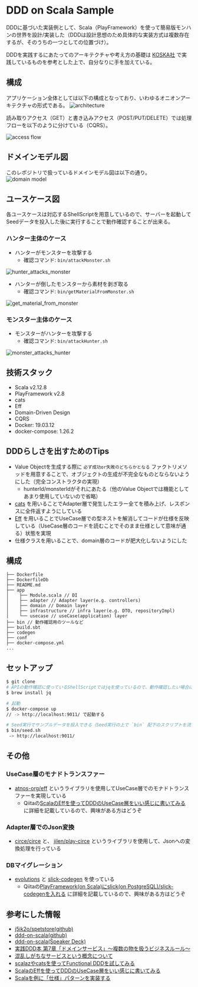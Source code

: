 # DDD on Scala Sample
DDDに基づいた実装例として、Scala（PlayFramework）を使って簡易版モンハンの世界を設計/実装した（DDDは設計思想のため具体的な実装方式は複数存在するが、そのうちの一つとしての位置づけ）。

DDDを実践するにあたってのアーキテクチャや考え方の基礎は [KOSKA社](https://www.koska.jp/) で実践しているものを参考とした上で、自分なりに手を加えている。

## 構成
アプリケーション全体としては以下の構成となっており、いわゆるオニオンアーキテクチャの形式である。
![architecture](./public/images/architecture.png)

読み取りアクセス（GET）と書き込みアクセス（POST/PUT/DELETE）では処理フローを以下のように分けている（CQRS）。

![access flow](./public/images/access_flow.png)

## ドメインモデル図
このレポジトリで扱っているドメインモデル図は以下の通り。
![domain model](./public/images/domain_model.png)

## ユースケース図
各ユースケースは対応するShellScriptを用意しているので、サーバーを起動してSeedデータを投入した後に実行することで動作確認することが出来る。

### ハンター主体のケース
- ハンターがモンスターを攻撃する
    - 確認コマンド: `bin/attackMonster.sh`

![hunter_attacks_monster](./public/images/hunter_attacks_monster.png)

- ハンターが倒したモンスターから素材を剥ぎ取る
    - 確認コマンド: `bin/getMaterialFromMonster.sh`

![get_material_from_monster](./public/images/get_material_from_monster.png)

### モンスター主体のケース
- モンスターがハンターを攻撃する
    - 確認コマンド: `bin/attackHunter.sh`

![monster_attacks_hunter](./public/images/monster_attacks_hunter.png)


## 技術スタック
- Scala v2.12.8
- PlayFramework v2.8
- cats
- Eff
- Domain-Driven Design
- CQRS
- Docker: 19.03.12
- docker-compose: 1.26.2

## DDDらしさを出すためのTips
- Value Objectを生成する際に `必ず成功or失敗のどちらかとなる` ファクトリメソッドを用意することで、オブジェクトの生成が不完全なものとならないようにした（完全コンストラクタの実現）
    - hunterId/monsterIdがそれにあたる（他のValue Objectでは機能としてあまり使用していないので省略）
- [cats](https://github.com/typelevel/cats) を用いることでAdapter層で発生したエラー全てを積み上げ、レスポンスに全件返すようにしている
- [Eff](https://github.com/atnos-org/eff) を用いることでUseCase層での型ネストを解消してコードが仕様を反映している（UseCase層のコードを読むことでそのまま仕様として意味が通る）状態を実現
- 仕様クラスを用いることで、domain層のコードが肥大化しないようにした

## 構成

```
├── Dockerfile
├── DockerfileDb
├── README.md
├── app
│    ├── Module.scala // DI
│    ├── adapter // Adapter layer(e.g. controllers)
│    ├── domain // Domain layer
│    ├── infrastructure // infra layer(e.g. DTO, repositoryImpl)
│    └── usecase // useCase(application) layer
├── bin // 動作確認用のツールなど
├── build.sbt
├── codegen
├── conf
├── docker-compose.yml
...
```

## セットアップ

```bash
$ git clone
# APIの動作確認に使っているShellScriptではjqを使っているので、動作確認したい場合には入れる
$ brew install jq

# 起動
$ docker-compose up
// -> http://localhost:9011/ で起動する

# Seed実行でサンプルデータを投入できる（Seed実行の上で `bin` 配下のスクリプトを流すと各ユースケースの結果が返される）
$ bin/seed.sh
 -> http://localhost:9011/
```

## その他
### UseCase層のモナドトランスファー
- [atnos-org/eff](https://github.com/atnos-org/eff) というライブラリを使用してUseCase層でのモナドトランスファーを実現している
  - Qiitaの[ScalaのEffを使ってDDDのUseCase層をいい感じに書いてみる](https://qiita.com/yu-croco/items/859328beda388f4f4393) に詳細を記載しているので、興味がある方はどうぞ

### Adapter層でのJson変換
- [circe/circe](https://github.com/circe/circe) と、 [jilen/play-circe](https://github.com/jilen/play-circe) というライブラリを使用して、Jsonへの変換処理を行っている

### DBマイグレーション
- [evolutions](https://www.playframework.com/documentation/2.8.x/Evolutions) と [slick-codegen](https://scala-slick.org/doc/3.2.0/code-generation.html) を使っている
  - Qiitaの[PlayFramework(on Scala)にslick(on PostgreSQL)/slick-codegenを入れる](https://qiita.com/yu-croco/items/47dff9d653803fce883a) に詳細を記載しているので、興味がある方はどうぞ

## 参考にした情報
- [j5ik2o/spetstore(github)](https://github.com/j5ik2o/spetstore)
- [ddd-on-scala(github)](https://github.com/crossroad0201/ddd-on-scala)
- [ddd-on-scala(Speaker Deck)](https://speakerdeck.com/crossroad0201/scala-on-ddd)
- [実践DDD本 第7章「ドメインサービス」～複数の物を扱うビジネスルール～](https://codezine.jp/article/detail/10318)
- [混乱しがちなサービスという概念について](https://blog.j5ik2o.me/entry/2016/03/07/034646)
- [scalazやcatsを使ってFunctional DDDを試してみる](https://qiita.com/uryyyyyyy/items/4a846be75f1554727f71)
- [ScalaのEffを使ってDDDのUseCase層をいい感じに書いてみる](https://qiita.com/yu-croco/items/859328beda388f4f4393)
- [Scalaを例に「仕様」パターンを実装する](https://yoskhdia.hatenablog.com/entry/2018/12/06/085621#f-61b9a946)